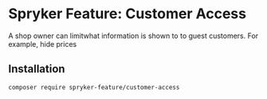 # Spryker Feature: Customer Access

A shop owner can limitwhat information is shown to to guest customers. For example, hide prices

## Installation

```
composer require spryker-feature/customer-access
```
